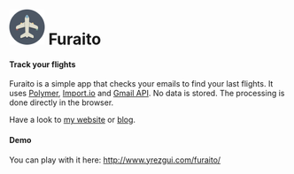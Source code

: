 # ![logo](www/img/logo.png) Furaito

#### Track your flights

Furaito is a simple app that checks your emails to find your last flights.
It uses [Polymer](http://www.polymer-project.org/), [Import.io](https://import.io/) and [Gmail API](https://developers.google.com/gmail/api/).
No data is stored. The processing is done directly in the browser.

Have a look to [my website](http://www.yrezgui.com/) or [blog](https://medium.com/@yrezgui).

#### Demo

You can play with it here: http://www.yrezgui.com/furaito/
